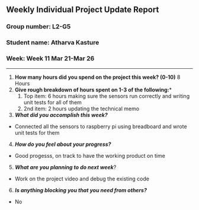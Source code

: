 ## Weekly Individual Project Update Report
### Group number: L2-G5
### Student name: Atharva Kasture
### Week: Week 11 Mar 21-Mar 26
___
1. **How many hours did you spend on the project this week? (0-10)**
    8 Hours
2. **Give rough breakdown of hours spent on 1-3 of the following:***
   1. Top item: 6 hours making sure the sensors run correctly and writing unit tests for all of them
   2. 2nd item: 2 hours updating the technical memo
3. ***What did you accomplish this week?***
  - Connected all the sensors to raspberry pi using breadboard and wrote unit tests for them
4. ***How do you feel about your progress?*** 
  - Good progesss, on track to have the working product on time
5. ***What are you planning to do next week***? 
  - Work on the project video and debug the existing code 
6. ***Is anything blocking you that you need from others?*** 
  - No
